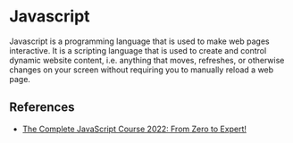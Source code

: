 # Javascript

Javascript is a programming language that is used to make web pages interactive. It is a scripting language that is used to create and control dynamic website content, i.e. anything that moves, refreshes, or otherwise changes on your screen without requiring you to manually reload a web page.

## References

- [The Complete JavaScript Course 2022: From Zero to Expert!](https://www.udemy.com/course/the-complete-javascript-course/)
